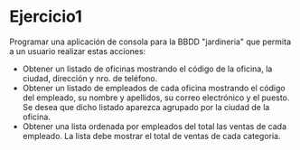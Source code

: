 # Ejercicio1
Programar una aplicación de consola para la BBDD "jardineria" que permita a un usuario realizar estas acciones:
* Obtener un listado de oficinas mostrando el código de la oficina, la ciudad, dirección y nro. de teléfono.
* Obtener un listado de empleados de cada oficina mostrando el código del empleado, su nombre y apellidos, su correo 
electrónico y el puesto. Se desea que dicho listado aparezca agrupado por la ciudad de la oficina.
* Obtener una lista ordenada por empleados del total las ventas de cada empleado. La lista debe mostrar el total de 
ventas de cada categoria.